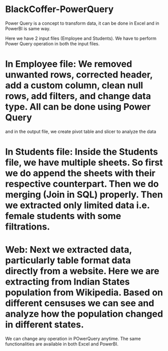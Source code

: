 # BlackCoffer-PowerQuery
Power Query is a concept to transform data, it can be done in Excel and in PowerBI is same way. 

Here we have 2 input files (Employee and Students). We have to perform Power Query operation in both the input files.

# In Employee file: We removed unwanted rows, corrected header, add a custom column, clean null rows, add filters, and change data type. All can be done using Power Query
and in the output file, we create pivot table and slicer to analyze the data

# In Students file: Inside the Students file, we have multiple sheets. So first we do append the sheets with their respective counterpart. Then we do merging (Join in SQL) properly. Then we extracted only limited data i.e. female students with some filtrations.

# Web: Next we extracted data, particularly table format data directly from a website. Here we are extracting from Indian States population from Wikipedia. Based on different censuses we can see and analyze how the population changed in different states.

We can change any operation in POwerQuery anytime. The same functionalities are available in both Excel and PowerBI.

